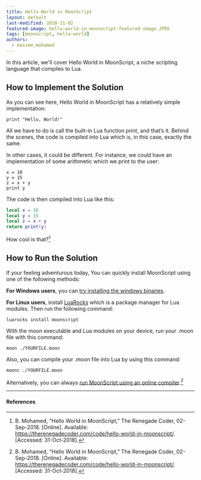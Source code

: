 ```yaml
---
title: Hello World in MoonScript
layout: default
last-modified: 2018-11-02
featured-image: hello-world-in-moonscript-featured-image.JPEG
tags: [moonscript, hello-world]
authors:
  - bassem_mohamed
---
```


In this article, we'll cover Hello World in MoonScript, a niche scripting
language that compiles to Lua.

## How to Implement the Solution

As you can see here, Hello World in MoonScript has a relatively simple
implementation:

```moonscript
print "Hello, World!"
```

All we have to do is call the built-in Lua function print, and that’s it.
Behind the scenes, the code is compiled into Lua which is, in this case,
exactly the same.

In other cases, it could be different. For instance, we could have an
implementation of some arithmetic which we print to the user:

```moonscript
x = 10
y = 15
z = x + y
print y
```

The code is then compiled into Lua like this:

```lua
local x = 10
local y = 15
local z = x + y
return print(y)
```

How cool is that?[^1]

## How to Run the Solution

If your feeling adventurous today, You can quickly install MoonScript using one
of the following methods:

**For Windows users**, you can [try installing the windows binaries][4].

**For Linux users**, install [LuaRocks][5] which is a package manager for Lua modules.
Then run the following command:

```console
luarocks install moonscript
```

With the moon executable and Lua modules on your device, run your .moon file
with this command:

```console
moon ./YOURFILE.moon
```

Also, you can compile your .moon file into Lua by using this command:

```console
moonc ./YOURFILE.moon
```

Alternatively, you can always [run MoonScript using an online compiler][6].[^1]

---

#### References

[^1]: B. Mohamed, “Hello World in MoonScript,” The Renegade Coder, 02-Sep-2018. [Online]. Available: <https://therenegadecoder.com/code/hello-world-in-moonscript/>. [Accessed: 31-Oct-2018].

[4]: https://github.com/leafo/moonscript/releases/download/win32-v0.5.0/moonscript-187bac54ee5a7450013e9c38e005a0e671b76f45.zip
[5]: https://luarocks.org/
[6]: https://moonscript.org/compiler/
